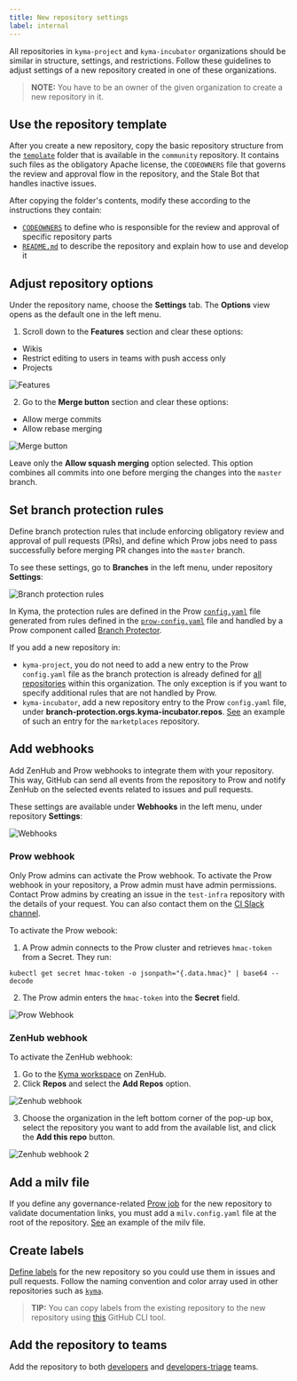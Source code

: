 ```yaml
---
title: New repository settings
label: internal
---
```


All repositories in `kyma-project` and `kyma-incubator` organizations should be similar in structure, settings, and restrictions. Follow these guidelines to adjust settings of a new repository created in one of these organizations.

> **NOTE:** You have to be an owner of the given organization to create a new repository in it.

## Use the repository template

After you create a new repository, copy the basic repository structure from the [`template`](https://github.com/kyma-project/community/tree/master/guidelines/repository-guidelines/repository-template) folder that is available in the `community` repository. It contains such files as the obligatory Apache license, the `CODEOWNERS` file that governs the review and approval flow in the repository, and the Stale Bot that handles inactive issues.

After copying the folder's contents, modify these according to the instructions they contain:
- [`CODEOWNERS`](https://github.com/kyma-project/community/tree/master/guidelines/repository-guidelines/repository-template/CODEOWNERS) to define who is responsible for the review and approval of specific repository parts
- [`README.md`](https://github.com/kyma-project/community/tree/master/guidelines/repository-guidelines/repository-template/README.md) to describe the repository and explain how to use and develop it

## Adjust repository options

Under the repository name, choose the **Settings** tab. The **Options** view opens as the default one in the left menu.

1. Scroll down to the **Features** section and clear these options:
- Wikis
- Restrict editing to users in teams with push access only
- Projects

![Features](./assets/features.png)

2. Go to the **Merge button** section and clear these options:
- Allow merge commits
- Allow rebase merging

![Merge button](./assets/merge-button.png)

Leave only the **Allow squash merging** option selected. This option combines all commits into one before merging the changes into the `master` branch.

## Set branch protection rules

Define branch protection rules that include enforcing obligatory review and approval of pull requests (PRs), and define which Prow jobs need to pass successfully before merging PR changes into the `master` branch.

To see these settings, go to **Branches** in the left menu, under repository **Settings**:

![Branch protection rules](./assets/branch-protection-rules.png)

In Kyma, the protection rules are defined in the Prow [`config.yaml`](https://github.com/kyma-project/test-infra/blob/master/prow/config.yaml) file generated from rules defined in the [`prow-config.yaml`](https://github.com/kyma-project/test-infra/blob/master/templates/templates/prow-config.yaml) file and handled by a Prow component called [Branch Protector](https://github.com/kyma-project/test-infra/blob/master/docs/prow/prow-architecture.md#branch-protector).

If you add a new repository in:
- `kyma-project`, you do not need to add a new entry to the Prow `config.yaml` file as the branch protection is already defined for [all repositories](https://github.com/kyma-project/test-infra/blob/master/prow/config.yaml#L380) within this organization. The only exception is if you want to specify additional rules that are not handled by Prow.
- `kyma-incubator`, add a new repository entry to the Prow `config.yaml` file, under **branch-protection.orgs.kyma-incubator.repos**. [See](https://github.com/kyma-project/test-infra/blob/master/templates/templates/prow-config.yaml) an example of such an entry for the `marketplaces` repository.

## Add webhooks

Add ZenHub and Prow webhooks to integrate them with your repository. This way, GitHub can send all events from the repository to Prow and notify ZenHub on the selected events related to issues and pull requests.

These settings are available under **Webhooks** in the left menu, under repository **Settings**:

![Webhooks](./assets/webhooks.png)

### Prow webhook

Only Prow admins can activate the Prow webhook. To activate the Prow webhook in your repository, a Prow admin must have admin permissions. Contact Prow admins by creating an issue in the `test-infra` repository with the details of your request. You can also contact them on the [CI Slack channel](https://kyma-community.slack.com/messages/CD1C8PK1B/).

To activate the Prow webook:
1. A Prow admin connects to the Prow cluster and retrieves `hmac-token` from a Secret. They run:
```
kubectl get secret hmac-token -o jsonpath="{.data.hmac}" | base64 --decode
```
2. The Prow admin enters the `hmac-token` into the **Secret** field. 

![Prow Webhook](./assets/prow-webhook.png)

### ZenHub webhook

To activate the ZenHub webhook:
1. Go to the [Kyma workspace](https://app.zenhub.com/workspaces/kyma---all-repositories-5b6d5985084045741e744dea/board?repos=139590616,139590577,139847219,139590666,139590641,147495537,151691065,146318286,157188288,156510564,167399060,169101295,171673731,150745068,167146343,165843160,170300585,186589820,188835954) on ZenHub.
2. Click **Repos** and select the **Add Repos** option.

![Zenhub webhook](./assets/zenhub-webhook.png)

3. Choose the organization in the left bottom corner of the pop-up box, select the repository you want to add from the available list, and click the **Add this repo** button.

![Zenhub webhook 2](./assets/zenhub-webhook-2.png)

## Add a milv file

If you define any governance-related [Prow job](https://github.com/kyma-project/test-infra/blob/master/prow/jobs/) for the new repository to validate documentation links, you must add a `milv.config.yaml` file at the root of the repository. [See](https://github.com/kyma-project/test-infra/blob/master/milv.config.yaml) an example of the milv file.

## Create labels

[Define labels](https://help.github.com/en/articles/creating-a-label) for the new repository so you could use them in issues and pull requests. Follow the naming convention and color array used in other repositories such as [`kyma`](https://github.com/kyma-project/kyma/labels).

> **TIP:** You can copy labels from the existing repository to the new repository using [this](https://github.com/jvandemo/copy-github-labels-cli) GitHub CLI tool.

## Add the repository to teams
Add the repository to both [developers](https://github.com/orgs/kyma-project/teams/developers/repositories) and [developers-triage](https://github.com/orgs/kyma-project/teams/developers-triage/repositories) teams.

